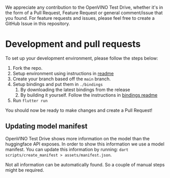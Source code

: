 We appreciate any contribution to the OpenVINO Test Drive, whether it's in the form of a
Pull Request, Feature Request or general comment/issue that you found. For feature
requests and issues, please feel free to create a GitHub Issue in this repository.

# Development and pull requests
To set up your development environment, please follow the steps below:

1. Fork the repo.
2. Setup environment using instructions in [readme](README.md#Build)
3. Create your branch based off the `main` branch.
4. Setup bindings and put them in `./bindings`
    1. By downloading the latest bindings from the release
    2. By building it yourself. Follow the instructions in 
    [bindings readme](openvino_bindings/README.md#how-to-build)
5. Run `flutter run`

You should now be ready to make changes and create a Pull Request!

## Updating model manifest

OpenVINO Test Drive shows more information on the model than the huggingface API exposes. In order to show this information we use a model manifest.
You can update this information by running: `dart scripts/create_manifest > assets/manifest.json`.

Not all information can be automatically found. So a couple of manual steps might be required.
